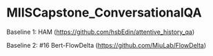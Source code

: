 # MIISCapstone_ConversationalQA
Baseline 1: HAM (https://github.com/hsbEdin/attentive_history_qa)

Baseline 2: #16 Bert-FlowDelta (https://github.com/MiuLab/FlowDelta)